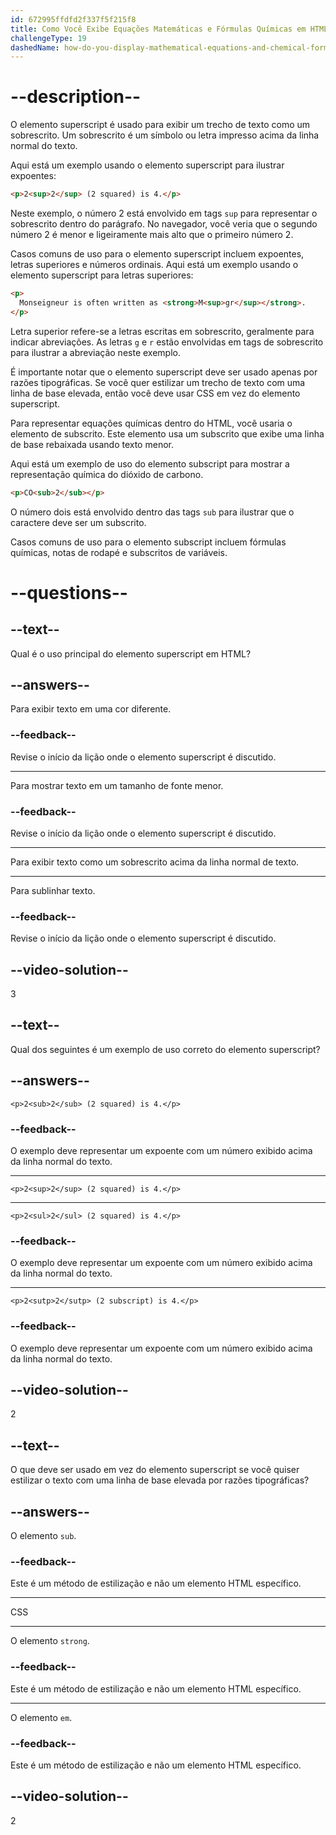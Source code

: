```yaml
---
id: 672995ffdfd2f337f5f215f8
title: Como Você Exibe Equações Matemáticas e Fórmulas Químicas em HTML?
challengeType: 19
dashedName: how-do-you-display-mathematical-equations-and-chemical-formulas-in-html
---
```


# --description--

O elemento superscript é usado para exibir um trecho de texto como um sobrescrito. Um sobrescrito é um símbolo ou letra impresso acima da linha normal do texto.

Aqui está um exemplo usando o elemento superscript para ilustrar expoentes:

```html
<p>2<sup>2</sup> (2 squared) is 4.</p>
```

Neste exemplo, o número 2 está envolvido em tags `sup` para representar o sobrescrito dentro do parágrafo. No navegador, você veria que o segundo número 2 é menor e ligeiramente mais alto que o primeiro número 2.

Casos comuns de uso para o elemento superscript incluem expoentes, letras superiores e números ordinais. Aqui está um exemplo usando o elemento superscript para letras superiores:

```html
<p>
  Monseigneur is often written as <strong>M<sup>gr</sup></strong>.
</p>
```

Letra superior refere-se a letras escritas em sobrescrito, geralmente para indicar abreviações. As letras `g` e `r` estão envolvidas em tags de sobrescrito para ilustrar a abreviação neste exemplo.

É importante notar que o elemento superscript deve ser usado apenas por razões tipográficas. Se você quer estilizar um trecho de texto com uma linha de base elevada, então você deve usar CSS em vez do elemento superscript.

Para representar equações químicas dentro do HTML, você usaria o elemento de subscrito. Este elemento usa um subscrito que exibe uma linha de base rebaixada usando texto menor.

Aqui está um exemplo de uso do elemento subscript para mostrar a representação química do dióxido de carbono.

```html
<p>CO<sub>2</sub></p>
```

O número dois está envolvido dentro das tags `sub` para ilustrar que o caractere deve ser um subscrito.

Casos comuns de uso para o elemento subscript incluem fórmulas químicas, notas de rodapé e subscritos de variáveis.

# --questions--

## --text--

Qual é o uso principal do elemento superscript em HTML?

## --answers--

Para exibir texto em uma cor diferente.

### --feedback--

Revise o início da lição onde o elemento superscript é discutido.

---

Para mostrar texto em um tamanho de fonte menor.

### --feedback--

Revise o início da lição onde o elemento superscript é discutido.

---

Para exibir texto como um sobrescrito acima da linha normal de texto.

---

Para sublinhar texto.

### --feedback--

Revise o início da lição onde o elemento superscript é discutido.

## --video-solution--

3

## --text--

Qual dos seguintes é um exemplo de uso correto do elemento superscript?

## --answers--

`<p>2<sub>2</sub> (2 squared) is 4.</p>`

### --feedback--

O exemplo deve representar um expoente com um número exibido acima da linha normal do texto.

---

`<p>2<sup>2</sup> (2 squared) is 4.</p>`

---

`<p>2<sul>2</sul> (2 squared) is 4.</p>`

### --feedback--

O exemplo deve representar um expoente com um número exibido acima da linha normal do texto.

---

`<p>2<sutp>2</sutp> (2 subscript) is 4.</p>`

### --feedback--

O exemplo deve representar um expoente com um número exibido acima da linha normal do texto.

## --video-solution--

2

## --text--

O que deve ser usado em vez do elemento superscript se você quiser estilizar o texto com uma linha de base elevada por razões tipográficas?

## --answers--

O elemento `sub`.

### --feedback--

Este é um método de estilização e não um elemento HTML específico.

---

CSS

---

O elemento `strong`.

### --feedback--

Este é um método de estilização e não um elemento HTML específico.

---

O elemento `em`.

### --feedback--

Este é um método de estilização e não um elemento HTML específico.

## --video-solution--

2
